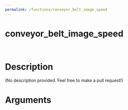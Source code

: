 ```yaml
---
permalink: /functions/conveyor_belt_image_speed
---
```

# conveyor_belt_image_speed  
&nbsp;  
# Description  
(No description provided. Feel free to make a pull request!) 
&nbsp;  
# Arguments


